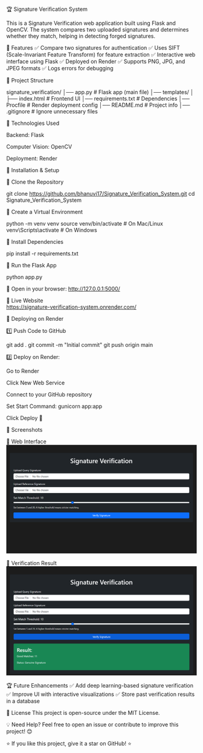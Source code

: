 🏆 Signature Verification System

This is a Signature Verification web application built using Flask and OpenCV. The system compares two uploaded signatures and determines whether they match, helping in detecting forged signatures.

📌 Features
✅ Compare two signatures for authentication
✅ Uses SIFT (Scale-Invariant Feature Transform) for feature extraction
✅ Interactive web interface using Flask
✅ Deployed on Render
✅ Supports PNG, JPG, and JPEG formats
✅ Logs errors for debugging

📂 Project Structure

signature_verification/
│── app.py                     # Flask app (main file)
│── templates/
│   ├── index.html             # Frontend UI
│── requirements.txt           # Dependencies
│── Procfile                   # Render deployment config
│── README.md                  # Project info
│── .gitignore                 # Ignore unnecessary files

🎯 Technologies Used

Backend: Flask

Computer Vision: OpenCV

Deployment: Render

🔧 Installation & Setup

🔹 Clone the Repository

git clone https://github.com/bhanuvi17/Signature_Verification_System.git
cd Signature_Verification_System

🔹 Create a Virtual Environment

python -m venv venv
source venv/bin/activate  # On Mac/Linux
venv\Scripts\activate  # On Windows

🔹 Install Dependencies

pip install -r requirements.txt

🔹 Run the Flask App

python app.py

🔗 Open in your browser: http://127.0.0.1:5000/

🚀 Live Website  
<https://signature-verification-system.onrender.com/>


🚀 Deploying on Render

1️⃣ Push Code to GitHub

git add .
git commit -m "Initial commit"
git push origin main

2️⃣ Deploy on Render:

Go to Render

Click New Web Service

Connect to your GitHub repository

Set Start Command: gunicorn app:app

Click Deploy 🎉

📸 Screenshots

🔹 Web Interface
![Web Interface](https://github.com/bhanuvi17/Signature_Verification_System/blob/d7e3e1b294f5453dc99cd161c0985ddc6af824e9/Screenshot%202025-02-11%20222058.png)


🔹 Verification Result
![Verification Result](https://github.com/bhanuvi17/Signature_Verification_System/blob/d7e3e1b294f5453dc99cd161c0985ddc6af824e9/Screenshot%202025-02-11%20222140.png)


🏆 Future Enhancements
✅ Add deep learning-based signature verification
✅ Improve UI with interactive visualizations
✅ Store past verification results in a database

📜 License
This project is open-source under the MIT License.

💡 Need Help?
Feel free to open an issue or contribute to improve this project! 😊

⭐ If you like this project, give it a star on GitHub! ⭐

